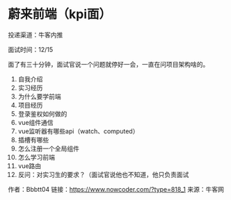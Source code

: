 # 蔚来前端（kpi面）

投递渠道：牛客内推

面试时间：12/15

面了有三十分钟，面试官说一个问题就停好一会，一直在问项目架构啥的。

1.  自我介绍
2.  实习经历
3.  为什么要学前端
4.  项目经历
5.  登录鉴权如何做的
6.  vue组件通信
7.  vue监听器有哪些api（watch、computed）
8.  插槽有哪些
9. 怎么注册一个全局组件
10. 怎么学习前端
11. vue路由
12. 反问：对实习生的要求？（面试官说他也不知道，他只负责面试



作者：Bbbtt04
链接：https://www.nowcoder.com/?type=818_1
来源：牛客网